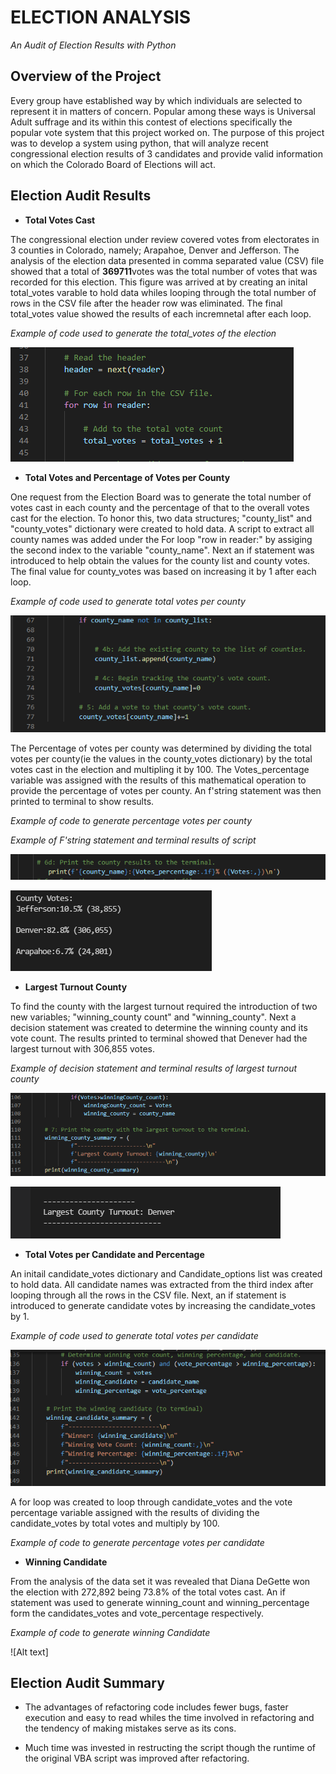 # ELECTION ANALYSIS 
_An Audit of Election Results with Python_


## Overview of the Project
Every group have established way by which individuals are selected to represent it in matters of concern. Popular among these ways is Universal Adult suffrage and its within this contest of elections specifically the popular vote system that this project worked on.
The purpose of this project was to develop a system using python, that will analyze recent congressional election results of 3 candidates and provide valid information on which the Colorado Board of Elections will act. 

## Election Audit Results

* **Total Votes Cast**

The congressional election under review covered votes from electorates in 3 counties in Colorado, namely; Arapahoe, Denver and Jefferson. 
The analysis of the election data presented in comma separated value (CSV) file showed that a total of **369711**votes was the total number of votes that was recorded for this election.
This figure was arrived at by creating an inital total_votes varable to hold data whiles looping through the total number of rows in the CSV file after the header row was eliminated. The final total_votes value showed the results of each incremnetal after each loop.


_*Example of code used to generate the total_votes of the election*_

![Alt text](https://github.com/emmanuelbrim/Election_Analysis/blob/main/Resources/Total%20Votes.PNG)


* **Total Votes and Percentage of Votes per County**

One request from the Election Board was to generate the total number of votes cast in each county and the percentage of that to the overall votes cast for the election.
To honor this, two data structures; "county_list" and "county_votes" dictionary were created to hold data. 
A script to extract all county names was added under the For loop "row in reader:" by assiging the second index to the variable "county_name".
Next an if statement was introduced to help obtain the values for the county list and county votes.
The final value for county_votes was based on increasing it by 1 after each loop.


_Example of code used to generate total votes per county_

![Alt text](https://github.com/emmanuelbrim/Election_Analysis/blob/main/Resources/Total%20Votes%20per%20county.PNG)



The Percentage of votes per county was determined by dividing the total votes per county(ie the values in the county_votes dictionary) by the total votes cast in the election and multipling it by 100.
The Votes_percentage variable was assigned with the results of this mathematical operation to provide the percentage of votes per county.
An f'string statement was then printed to terminal to show results.

_Example of code to generate percentage votes per county_





_Example of F'string statement and terminal results of script_

![Alt text](https://github.com/emmanuelbrim/Election_Analysis/blob/main/Resources/F%20string%20county%20votes%20and%20percentage.PNG)


![Alt text](https://github.com/emmanuelbrim/Election_Analysis/blob/main/Resources/terminal%20view.PNG)




* **Largest Turnout County**

To find the county with the largest turnout required the introduction of two new variables; "winning_county count" and "winning_county".
Next a decision statement was created to determine the winning county and its vote count.
The results printed to terminal showed that Denever had the largest turnout with 306,855 votes.


_Example of decision statement and terminal results of largest turnout county_

![Alt text](https://github.com/emmanuelbrim/Election_Analysis/blob/main/Resources/largest%20turnout.PNG)


![Alt text](https://github.com/emmanuelbrim/Election_Analysis/blob/main/Resources/wining%20county.PNG)


* **Total Votes per Candidate and Percentage**

An initail candidate_votes dictionary and Candidate_options list was created to hold data.
All candidate names was extracted from the third index after looping through all the rows in the CSV file.
Next, an if statement is introduced to generate candidate votes by increasing the candidate_votes by 1.

_Example of code used to generate total votes per candidate_

![Alt text](https://github.com/emmanuelbrim/Election_Analysis/blob/main/Resources/winning%20candidate.PNG)




A for loop was created to loop through candidate_votes and the vote percentage variable assigned with the results of dividing the candidate_votes by total votes and multiply by 100.


_Example of code to generate percentage votes per candidate_




* **Winning Candidate**

From the analysis of the data set it was revealed that Diana DeGette won the election with 272,892 being 73.8% of the total votes cast.
An if statement was used to generate winning_count and winning_percentage form the candidates_votes and vote_percentage respectively.

_Example of code to generate winning Candidate_

 
![Alt text]
## Election Audit Summary
- The advantages of refactoring code includes fewer bugs, faster execution and easy to read whiles the time involved in refactoring and the tendency of making mistakes serve as its cons.

- Much time was invested in restructing the script though the runtime of the original VBA script was improved after refactoring. 


